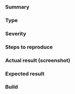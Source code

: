 ### Summary

### Type

### Severity

### Steps to reproduce

### Actual result (screenshot)

### Expected result

### Build
